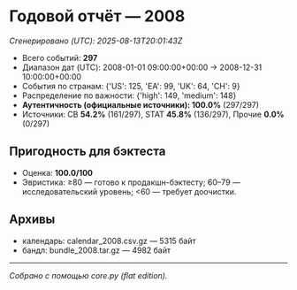# Годовой отчёт — 2008

_Сгенерировано (UTC): 2025-08-13T20:01:43Z_

- Всего событий: **297**
- Диапазон дат (UTC): 2008-01-01 09:00:00+00:00 → 2008-12-31 10:00:00+00:00
- События по странам: {'US': 125, 'EA': 99, 'UK': 64, 'CH': 9}
- Распределение по важности: {'high': 149, 'medium': 148}
- **Аутентичность (официальные источники): 100.0%** (297/297)
- Источники: CB **54.2%** (161/297), STAT **45.8%** (136/297), Прочие **0.0%** (0/297)

## Пригодность для бэктеста
- Оценка: **100.0/100**
- Эвристика: ≥80 — готово к продакшн-бэктесту; 60–79 — исследовательский уровень; <60 — требует доочистки.

## Архивы
- календарь: calendar_2008.csv.gz — 5315 байт
- бандл: bundle_2008.tar.gz — 4982 байт

---
*Собрано с помощью core.py (flat edition).*
